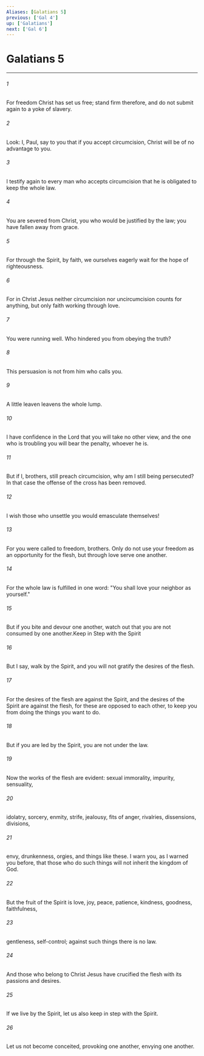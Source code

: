 ```yaml
---
Aliases: [Galatians 5]
previous: ['Gal 4']
up: ['Galatians']
next: ['Gal 6']
---
```

# Galatians 5

***

 

###### 1 
For freedom Christ has set us free; stand firm therefore, and do not submit again to a yoke of slavery.
 
 

###### 2 
Look: I, Paul, say to you that if you accept circumcision, Christ will be of no advantage to you. 
 

###### 3 
I testify again to every man who accepts circumcision that he is obligated to keep the whole law. 
 

###### 4 
You are severed from Christ, you who would be justified by the law; you have fallen away from grace. 
 

###### 5 
For through the Spirit, by faith, we ourselves eagerly wait for the hope of righteousness. 
 

###### 6 
For in Christ Jesus neither circumcision nor uncircumcision counts for anything, but only faith working through love.
 
 

###### 7 
You were running well. Who hindered you from obeying the truth? 
 

###### 8 
This persuasion is not from him who calls you. 
 

###### 9 
A little leaven leavens the whole lump. 
 

###### 10 
I have confidence in the Lord that you will take no other view, and the one who is troubling you will bear the penalty, whoever he is. 
 

###### 11 
But if I, brothers, still preach circumcision, why am I still being persecuted? In that case the offense of the cross has been removed. 
 

###### 12 
I wish those who unsettle you would emasculate themselves!
 
 

###### 13 
For you were called to freedom, brothers. Only do not use your freedom as an opportunity for the flesh, but through love serve one another. 
 

###### 14 
For the whole law is fulfilled in one word: "You shall love your neighbor as yourself." 
 

###### 15 
But if you bite and devour one another, watch out that you are not consumed by one another.Keep in Step with the Spirit
 
 

###### 16 
But I say, walk by the Spirit, and you will not gratify the desires of the flesh. 
 

###### 17 
For the desires of the flesh are against the Spirit, and the desires of the Spirit are against the flesh, for these are opposed to each other, to keep you from doing the things you want to do. 
 

###### 18 
But if you are led by the Spirit, you are not under the law. 
 

###### 19 
Now the works of the flesh are evident: sexual immorality, impurity, sensuality, 
 

###### 20 
idolatry, sorcery, enmity, strife, jealousy, fits of anger, rivalries, dissensions, divisions, 
 

###### 21 
envy, drunkenness, orgies, and things like these. I warn you, as I warned you before, that those who do such things will not inherit the kingdom of God. 
 

###### 22 
But the fruit of the Spirit is love, joy, peace, patience, kindness, goodness, faithfulness, 
 

###### 23 
gentleness, self-control; against such things there is no law. 
 

###### 24 
And those who belong to Christ Jesus have crucified the flesh with its passions and desires.
 
 

###### 25 
If we live by the Spirit, let us also keep in step with the Spirit. 
 

###### 26 
Let us not become conceited, provoking one another, envying one another.
 
